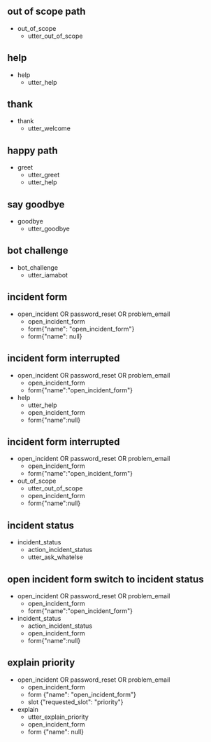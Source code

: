 ## out of scope path
* out_of_scope
  - utter_out_of_scope

## help
* help
  - utter_help

## thank
* thank
  - utter_welcome

## happy path
* greet
  - utter_greet
  - utter_help

## say goodbye
* goodbye
  - utter_goodbye

## bot challenge
* bot_challenge
  - utter_iamabot


## incident form
* open_incident OR password_reset OR problem_email
    - open_incident_form
    - form{"name": "open_incident_form"}
    - form{"name": null}

## incident form interrupted
* open_incident OR password_reset OR problem_email
    - open_incident_form
    - form{"name":"open_incident_form"}
* help
    - utter_help
    - open_incident_form
    - form{"name":null}

## incident form interrupted
* open_incident OR password_reset OR problem_email
    - open_incident_form
    - form{"name":"open_incident_form"}
* out_of_scope
    - utter_out_of_scope
    - open_incident_form
    - form{"name":null}

## incident status
* incident_status
    - action_incident_status
    - utter_ask_whatelse

## open incident form switch to incident status
* open_incident OR password_reset OR problem_email
    - open_incident_form
    - form{"name":"open_incident_form"}
* incident_status
    - action_incident_status
    - open_incident_form
    - form{"name":null}
    
## explain priority
* open_incident OR password_reset OR problem_email
  - open_incident_form
  - form {"name": "open_incident_form"}
  - slot {"requested_slot": "priority"}
* explain 
  - utter_explain_priority 
  - open_incident_form
  - form {"name": null}
